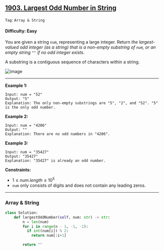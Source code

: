 ## [1903. Largest Odd Number in String](https://leetcode.com/problems/largest-odd-number-in-string)

```Tag```: ```Array & String```

#### Difficulty: Easy

You are given a string ```num```, representing a large integer. Return _the largest-valued odd integer (as a string) that is a non-empty substring of ```num```, or an empty string ```""``` if no odd integer exists_.

A substring is a contiguous sequence of characters within a string.

![image](https://github.com/quananhle/Python/assets/35042430/f9b0ad94-1c16-4d3f-ba54-77247a40f7b4)

---

__Example 1:__
```
Input: num = "52"
Output: "5"
Explanation: The only non-empty substrings are "5", "2", and "52". "5" is the only odd number.
```

__Example 2:__
```
Input: num = "4206"
Output: ""
Explanation: There are no odd numbers in "4206".
```

__Example 3:__
```
Input: num = "35427"
Output: "35427"
Explanation: "35427" is already an odd number.
```

__Constraints:__

- $1 \le num.length \le 10^5$
- ```num``` only consists of digits and does not contain any leading zeros.

---

### Array & String

```Python
class Solution:
    def largestOddNumber(self, num: str) -> str:
        n = len(num)
        for i in range(n - 1, -1, -1):
          if int(num[i]) % 2:
            return num[:i+1]
        
        return ""
```
